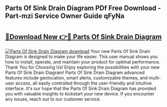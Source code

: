 ## Parts Of Sink Drain Diagram PDf Free Download - Part-mzi Service Owner Guide qFyNa

# <h2><a href="http://dftoys9.blite.top/?on=Parts+Of+Sink+Drain+Diagram">🔗Download New 👉🔴 Parts Of Sink Drain Diagram</a></h2>

[![Parts Of Sink Drain Diagram download](https://i.imgur.com/lujVjoI.png)](http://dftoys9.blite.top/?on=Parts+Of+Sink+Drain+Diagram)
Your new Parts Of Sink Drain Diagram is designed to make your life easier. This user manual shows you how to install, operate, and maintain your product for optimal performance. Thank You for Choosing Us! Enjoy exploring the possibilities with your new Parts Of Sink Drain Diagram! Parts Of Sink Drain Diagram advanced features include geolocation, smart alerts, customizable themes, and multi-user access, all easily controlled through the user-friendly and intuitive interface. It's our hope that the Parts Of Sink Drain Diagram has provided you with valuable insights to kickstart your new device. If you encounter any issues, reach out to our customer service.
